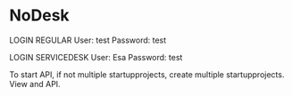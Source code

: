 # NoDesk

LOGIN REGULAR
User: test
Password: test

LOGIN SERVICEDESK
User: Esa
Password: test

To start API, if not multiple startupprojects, create multiple startupprojects. View and API.
